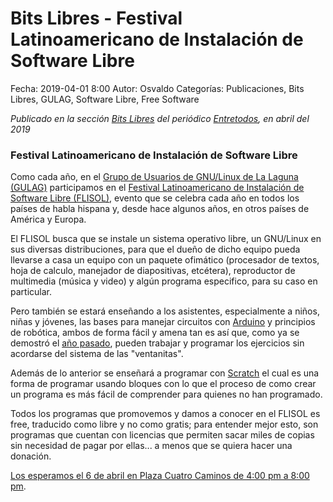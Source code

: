 Bits Libres - Festival Latinoamericano de Instalación de Software Libre
==================================

Fecha: 2019-04-01 8:00
Autor: Osvaldo
Categorías: Publicaciones, Bits Libres, GULAG, Software Libre, Free Software

_Publicado en la sección [Bits Libres](http://www.gulag.org.mx/revista/2016-05-10-Bits-Libres.html) del periódico [Entretodos](http://periodicoentretodos.com/), en abril del 2019_

<!-- break -->

### Festival Latinoamericano de Instalación de Software Libre

Como cada año, en el [Grupo de Usuarios de GNU/Linux de La Laguna (GULAG)](http://www.gulag.org.mx/) participamos en el [Festival Latinoamericano de Instalación de Software Libre (FLISOL)](https://flisol.info/FLISOL2019/Mexico/Torreon), evento que se celebra cada año en todos los países de habla hispana y, desde hace algunos años, en otros países de América y Europa.

El FLISOL busca que se instale un sistema operativo libre, un GNU/Linux en sus diversas distribuciones, para que el dueño de dicho equipo pueda llevarse a casa un equipo con un paquete ofimático (procesador de textos, hoja de calculo, manejador de diapositivas, etcétera), reproductor de multimedia (música y video) y algún programa especifico, para su caso en particular.

Pero también se estará enseñando a los asistentes, especialmente a niños, niñas y jóvenes, las bases para manejar circuitos con [Arduino](https://www.arduino.cc/) y principios de robótica, ambos de forma fácil y amena tan es así que, como ya se demostró el [año pasado](http://www.gulag.org.mx/entradas/2018-05-28-flisol.html), pueden trabajar y programar los ejercicios sin acordarse del sistema de las "ventanitas".

Además de lo anterior se enseñará a programar con [Scratch](https://scratch.mit.edu/) el cual es una forma de programar usando bloques con lo que el proceso de como crear un programa es más fácil de comprender para quienes no han programado.

Todos los programas que promovemos y damos a conocer en el FLISOL es free, traducido como libre y  no como gratis; para entender mejor esto, son programas que cuentan con licencias que permiten sacar miles de copias sin necesidad de pagar por ellas... a menos que se quiera hacer una donación.

[Los esperamos el 6 de abril en Plaza Cuatro Caminos de 4:00 pm a 8:00 pm](http://www.gulag.org.mx/entradas/2019-04-06-flisol.html).
